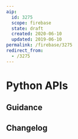 ```yaml
---
aip:
  id: 3275
  scope: firebase
  state: draft
  created: 2020-06-10
  updated: 2019-06-10
permalink: /firebase/3275
redirect_from:
  - /3275
---
```


# Python APIs

## Guidance

## Changelog
